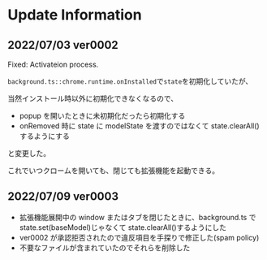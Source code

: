 # Update Information

## 2022/07/03 ver0002

Fixed: Activateion process.

`background.ts::chrome.runtime.onInstalled`で`state`を初期化していたが、

当然インストール時以外に初期化できなくなるので、

-   popup を開いたときに未初期化だったら初期化する
-   onRemoved 時に state に modelState を渡すのではなくて state.clearAll()するようにする

と変更した。

これでいつクロームを開いても、閉じても拡張機能を起動できる。

## 2022/07/09 ver0003

-   拡張機能展開中の window またはタブを閉じたときに、background.ts で state.set(baseModel)じゃなくて state.clearAll()するようにした
-   ver0002 が承認拒否されたので違反項目を手探りで修正した(spam policy)
-   不要なファイルが含まれていたのでそれらを削除した

